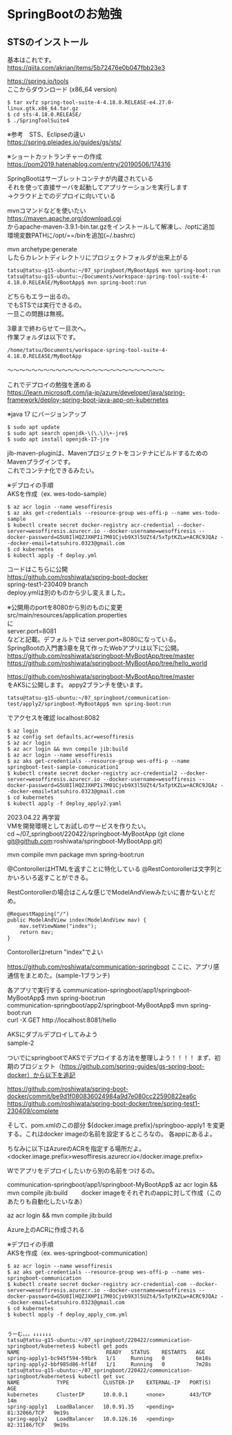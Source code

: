 # SpringBootのお勉強

## STSのインストール
基本はこれです。  
https://qiita.com/akrian/items/5b72476e0b047fbb23e3  


https://spring.io/tools  
ここからダウンロード  (x86_64 version)
```
$ tar xvfz spring-tool-suite-4-4.18.0.RELEASE-e4.27.0-linux.gtk.x86_64.tar.gz
$ cd sts-4.18.0.RELEASE/
$ ./SpringToolSuite4
```
※参考　STS、Eclipseの違い  
https://spring.pleiades.io/guides/gs/sts/  

※ショートカットランチャーの作成  
https://pom2019.hatenablog.com/entry/20190506/174316  

SpringBootはサーブレットコンテナが内蔵されている  
それを使って直接サーバを起動してアプリケーションを実行します  
→クラウド上でのデプロイに向いている  

mvnコマンドなどを使いたい  
https://maven.apache.org/download.cgi  
からapache-maven-3.9.1-bin.tar.gzをインストールして解凍し、/optに追加  
環境変数PATHに/opt/==/binを追加(~/.bashrc)  

mvn archetype:generate  
したらカレントディレクトリにプロジェクトフォルダが出来上がる  

```
tatsu@tatsu-g15-ubuntu:~/07_springboot/MyBootApp$ mvn spring-boot:run
tatsu@tatsu-g15-ubuntu:~/Documents/workspace-spring-tool-suite-4-4.18.0.RELEASE/MyBootApp$ mvn spring-boot:run
```
どちらもエラー出るの。  
でもSTSでは実行できるの。  
一旦この問題は無視。  

3章まで終わらせて一旦次へ。  
作業フォルダは以下です。
```
/home/tatsu/Documents/workspace-spring-tool-suite-4-4.18.0.RELEASE/MyBootApp
```

〜〜〜〜〜〜〜〜〜〜〜〜〜〜〜〜〜〜〜〜〜〜〜〜〜〜

これでデプロイの勉強を進める  
https://learn.microsoft.com/ja-jp/azure/developer/java/spring-framework/deploy-spring-boot-java-app-on-kubernetes

※java 17 にバージョンアップ  
```
$ sudo apt update
$ sudo apt search openjdk-\(\.\)\+-jre$
$ sudo apt install openjdk-17-jre
```

jib-maven-pluginは、MavenプロジェクトをコンテナにビルドするためのMavenプラグインです。  
これでコンテナ化できるみたい。  

※デプロイの手順  
AKSを作成（ex. wes-todo-sample）  
```
$ az acr login --name wesoffiresis
$ az aks get-credentials --resource-group wes-offi-p --name wes-todo-sample
$ kubectl create secret docker-registry acr-credential --docker-server=wesoffiresis.azurecr.io --docker-username=wesoffiresis --docker-password=G5U8IlHQZJXHPIi7M01Cjvb9X3l5UZt4/5xTptKZLw+ACRC9JQAz --docker-email=tatsuhiro.0323@gmail.com
$ cd kubernetes
$ kubectl apply -f deploy.yml
```
コードはこちらに公開  
https://github.com/roshiwata/spring-boot-docker  
spring-test1-230409 branch  
deploy.ymlは別のものから少し変えました。

※公開用のportを8080から別のものに変更  
src/main/resources/application.properties  
に  
server.port=8081  
などと記載。デフォルトでは
server.port=8080になっている。  
SpringBootの入門書3章を見て作ったWebアプリは以下に公開。  
https://github.com/roshiwata/springboot-MyBootApp/tree/master  
https://github.com/roshiwata/springboot-MyBootApp/tree/hello_world  



https://github.com/roshiwata/springboot-MyBootApp/tree/master  
をAKSに公開します。
appy2ブランチを使います。
```
tatsu@tatsu-g15-ubuntu:~/07_springboot/communication-test/apply2/springboot-MyBootApp$ mvn spring-boot:run
```
でアクセスを確認
localhost:8082

```
$ az login
$ az config set defaults.acr=wesoffiresis
$ az acr login
$ az acr login && mvn compile jib:build
$ az acr login --name wesoffiresis
$ az aks get-credentials --resource-group wes-offi-p --name springboot-test-sample-comunication1
$ kubectl create secret docker-registry acr-credential2 --docker-server=wesoffiresis.azurecr.io --docker-username=wesoffiresis --docker-password=G5U8IlHQZJXHPIi7M01Cjvb9X3l5UZt4/5xTptKZLw+ACRC9JQAz --docker-email=tatsuhiro.0323@gmail.com
$ cd kubernetes
$ kubectl apply -f deploy_apply2.yaml

```


2023.04.22 再学習  
VMを開発環境としてお試しのサービスを作りたい。  
cd ~/07_springboot/220422/springboot-MyBootApp
(git clone git@github.com:roshiwata/springboot-MyBootApp.git)

mvn compile
mvn package
mvn spring-boot:run

@ContorollerはHTMLを返すことに特化している
@RestContorollerは文字列とかいろいろ返すことができる。

RestContorollerの場合はこんな感じでModelAndViewみたいに書かないとだめ。

	@RequestMapping("/")
	public ModelAndView index(ModelAndView mav) {
		mav.setViewName("index");
		return mav;
	}


Contorollerはreturn "index"でよい


https://github.com/roshiwata/communication-springboot
ここに、アプリ感通信をまとめた。(sample-1ブランチ)

各アプリで実行する
communication-springboot/app1/springboot-MyBootApp$ mvn spring-boot:run  
communication-springboot/app2/springboot-MyBootApp$ mvn spring-boot:run  
curl -X GET http://localhost:8081/hello



AKSにダブルデプロイしてみよう   
sample-2　　

ついでにspringbootでAKSでデプロイする方法を整理しよう！！！！
まず、初期のプロジェクト（https://github.com/spring-guides/gs-spring-boot-docker）から以下を追記

https://github.com/roshiwata/spring-boot-docker/commit/be9d1f080836024984a9d7e080cc22590822ea6c
https://github.com/roshiwata/spring-boot-docker/tree/spring-test1-230409/complete


そして、pom.xmlのこの部分
<image>${docker.image.prefix}/springboo-apply1</image>
を変更する。これはdocker imageの名前を設定するところなの。
各appにあるよ。

ちなみに以下はAzureのACRを指定する場所だよ。
<docker.image.prefix>wesoffiresis.azurecr.io</docker.image.prefix>

Wでアプリをデプロイしたいから別の名前をつけるの。

communication-springboot/app1/springboot-MyBootApp$ az acr login && mvn compile jib:build　　
docker imageをそれぞれのappに対して作成（このあたりも自動化したいなあ）

az acr login && mvn compile jib:build


Azure上のACRに作成される  

※デプロイの手順  
AKSを作成（ex. wes-springboot-communication）  
```
$ az acr login --name wesoffiresis
$ az aks get-credentials --resource-group wes-offi-p --name wes-springboot-communication
$ kubectl create secret docker-registry acr-credential-com --docker-server=wesoffiresis.azurecr.io --docker-username=wesoffiresis --docker-password=G5U8IlHQZJXHPIi7M01Cjvb9X3l5UZt4/5xTptKZLw+ACRC9JQAz --docker-email=tatsuhiro.0323@gmail.com
$ cd kubernetes
$ kubectl apply -f deploy_apply_com.yml


うーむ。。。↓↓↓↓↓↓
tatsu@tatsu-g15-ubuntu:~/07_springboot/220422/communication-springboot/kubernetes$ kubectl get pods
NAME                            READY   STATUS    RESTARTS   AGE
spring-apply1-bc945f594-59brk   1/1     Running   0          6m18s
spring-apply2-bbf985d86-hfl8f   1/1     Running   0          7m28s
tatsu@tatsu-g15-ubuntu:~/07_springboot/220422/communication-springboot/kubernetes$ kubectl get svc
NAME            TYPE           CLUSTER-IP    EXTERNAL-IP   PORT(S)        AGE
kubernetes      ClusterIP      10.0.0.1      <none>        443/TCP        14m
spring-apply1   LoadBalancer   10.0.91.35    <pending>     81:32066/TCP   9m19s
spring-apply2   LoadBalancer   10.0.126.16   <pending>     82:31186/TCP   9m19s

